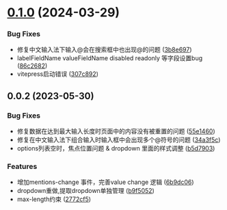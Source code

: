 

# [0.1.0](https://github.com/humandetail/mentions/compare/mentions.js-0.0.2...${npm.name}-0.1.0) (2024-03-29)


### Bug Fixes

* 修复中文输入法下输入@会在搜索框中也出现@的问题 ([3b8e697](https://github.com/humandetail/mentions/commit/3b8e69786be380e7bf833330610373d31fb6aad8))
* labelFieldName valueFieldName disabled readonly 等字段设置bug ([86c2682](https://github.com/humandetail/mentions/commit/86c2682374bb1a2cbc73507784fa4f88de522476))
* vitepress启动错误 ([307c892](https://github.com/humandetail/mentions/commit/307c892bead6022a0f3f00f11d23fbffc5283eac))

## 0.0.2 (2023-05-30)


### Bug Fixes

* 修复数据在达到最大输入长度时页面中的内容没有被重置的问题 ([55e1460](https://github.com/humandetail/mentions/commit/55e14601f0448bc34ab5f3ed01f0e7b274092fbb))
* 修复在中文输入法下组合输入时输入框中会出现多个@符号的问题 ([34a3f5c](https://github.com/humandetail/mentions/commit/34a3f5cab38e2106d01707fae792cd3cacedbb51))
* options列表空时，焦点位置问题 & dropdown 里面的样式调整 ([b5d7903](https://github.com/humandetail/mentions/commit/b5d7903a2c2eca6e646c7fda5618a68c556d46f3))


### Features

* 增加mentions-change 事件，完善value change 逻辑 ([6b9dc06](https://github.com/humandetail/mentions/commit/6b9dc06dbb4d3166e67a57c5230e1f2f72ed96d3))
* dropdown重做,提取dropdown单独管理 ([b9f5052](https://github.com/humandetail/mentions/commit/b9f505254d5fc086be3b6fc8d0e58ade0ac9dccf))
* max-length约束 ([2772cf5](https://github.com/humandetail/mentions/commit/2772cf54f18f787c0f11577d83dbfede8457573a))